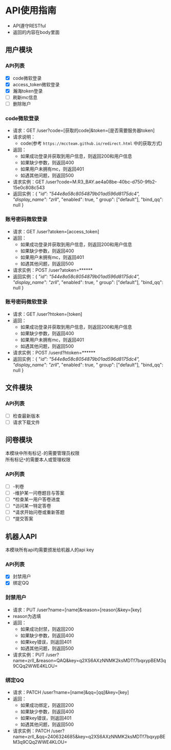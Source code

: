 # API使用指南

- API遵守RESTful
- 返回的内容在body里面

## 用户模块

### API列表

- [x] code微软登录
- [x] access_token微软登录
- [x] 瀚海token登录
- [ ] 刷新mc信息
- [ ] 删除账户

### code微软登录

- 请求：GET /user?code=[获取的code]&token=[是否需要服务器token]
- 请求说明：
    - code(参考 `https://mccteam.github.io/redirect.html` 中的获取方式)
- 返回：
    - 如果成功登录并获取到用户信息，则返回200和用户信息
    - 如果缺少参数，则返回400
    - 如果用户未拥有mc，则返回401
    - 如遇其他问题，则返回500
- 请求实例：GET /user?code=M.R3_BAY.ae4a08be-40bc-d750-9fb2-15e0c808c543
- 返回实例：{ "_id": "544e8a58c8054879b01ad596d8175dc4", "display_name": "zrll_", "enabled": true, "
  group": ["default"], "bind_qq": null }

### 账号密码微软登录

- 请求：GET /user?atoken=[access_token]
- 返回：
    - 如果成功登录并获取到用户信息，则返回200和用户信息
    - 如果缺少参数，则返回400
    - 如果用户未拥有mc，则返回401
    - 如遇其他问题，则返回500
- 请求实例：POST /user?atoken=******
- 返回实例：{ "_id": "544e8a58c8054879b01ad596d8175dc4", "display_name": "zrll_", "enabled": true, "
  group": ["default"], "bind_qq": null }

### 账号密码微软登录

- 请求：GET /user?htoken=[token]
- 返回：
    - 如果成功登录并获取到用户信息，则返回200和用户信息
    - 如果缺少参数，则返回400
    - 如果用户未拥有mc，则返回401
    - 如遇其他问题，则返回500
- 请求实例：POST /userd?htoken=******
- 返回实例：{ "_id": "544e8a58c8054879b01ad596d8175dc4", "display_name": "zrll_", "enabled": true, "
  group": ["default"], "bind_qq": null }

## 文件模块

### API列表

- [ ] 检查最新版本
- [ ] 请求下载文件

## 问卷模块

本模块中所有标记`-`的需要管理员权限<br>
所有标记`*`的需要本人或管理权限

### API列表

- [ ] -判卷
- [ ] -维护某一问卷题目与答案
- [ ] *检查某一用户答卷进度
- [ ] *访问某一特定答卷
- [ ] *请求开始问卷或重新答题
- [ ] *提交答案

## 机器人API
本模块所有api均需要颁发给机器人的api key
### API列表
- [x] 封禁用户
- [x] 绑定QQ

### 封禁用户

- 请求：PUT /user?name=[name]&reason=[reason]&key=[key]
- reason为选填
- 返回：
  - 如果成功封禁，则返回200
  - 如果缺少参数，则返回400
  - 如果key错误，则返回401
  - 如遇其他问题，则返回500
- 请求实例：PUT /user?name=zrll_&reason=QAQ&key=q2XS6AXzNNMK2ksMDTf7bqxypBEM3q9CQq2WWE4KLOU=

### 绑定QQ

- 请求：PATCH /user?name=[name]&qq=[qq]&key=[key]
- 返回：
  - 如果成功绑定，则返回200
  - 如果缺少参数，则返回400
  - 如果key错误，则返回401
  - 如遇其他问题，则返回500
- 请求实例：PATCH /user?name=zrll_&qq=2406324685&key=q2XS6AXzNNMK2ksMDTf7bqxypBEM3q9CQq2WWE4KLOU=